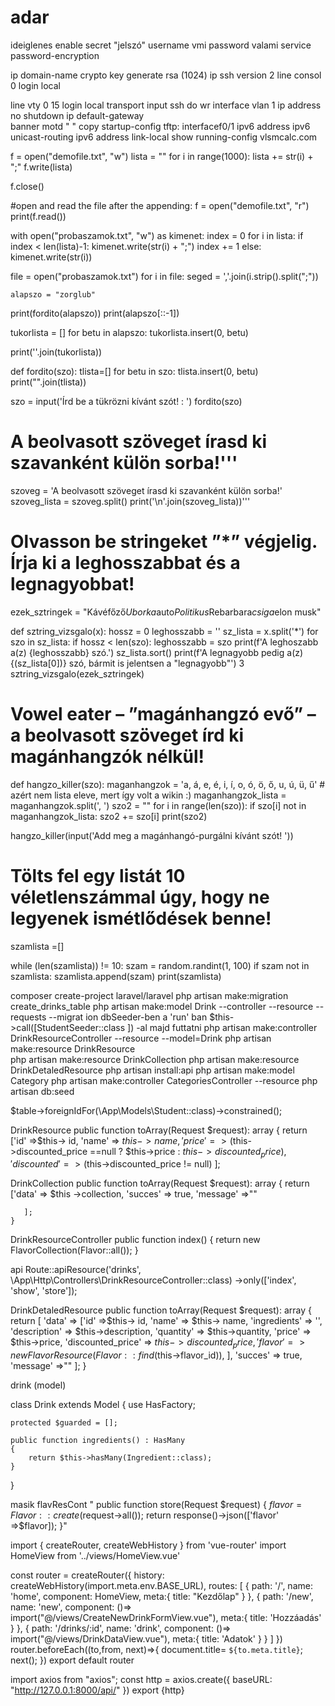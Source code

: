 # adar
ideiglenes
enable secret "jelszó"
username vmi password valami
service password-encryption

ip domain-name 
crypto key generate rsa (1024)
ip ssh version 2
line consol 0
login local
 
line vty 0 15
login local
transport input ssh 
do wr
interface vlan 1 ip address
no shutdown
ip default-gateway  
banner motd " "
copy startup-config tftp:
interfacef0/1
ipv6 address 
ipv6 unicast-routing
ipv6 address  link-local
show running-config
vlsmcalc.com

f = open("demofile.txt", "w")
lista = ""
for i in range(1000):
    lista += str(i) + ";"
f.write(lista)

f.close()

#open and read the file after the appending:
f = open("demofile.txt", "r")
print(f.read())

with open("probaszamok.txt", "w") as kimenet:
    index = 0
    for i in lista:
        if index < len(lista)-1:
            kimenet.write(str(i) + ";")
            index += 1
        else:
            kimenet.write(str(i))
            

file = open("probaszamok.txt")
for i in file:
    seged = ','.join(i.strip().split(";"))
    
    alapszo = "zorglub"
print(fordito(alapszo))
print(alapszo[::-1])

tukorlista = []
for betu in alapszo:
  tukorlista.insert(0, betu)

print(''.join(tukorlista))


def fordito(szo):
  tlista=[]
  for betu in szo:
    tlista.insert(0, betu)
  print("".join(tlista))

szo = input('Írd be a tükrözni kívánt szót! : ')
fordito(szo)


# A beolvasott szöveget írasd ki szavanként külön sorba!'''

szoveg = 'A beolvasott szöveget írasd ki szavanként külön sorba!'
szoveg_lista = szoveg.split()
print('\n'.join(szoveg_lista))'''

# Olvasson be stringeket ”*” végjelig. Írja ki a leghosszabbat és a legnagyobbat!

ezek_sztringek = "Kávéfőző*Uborka*auto*Politikus*Rebarbara*csiga*elon musk"

def sztring_vizsgalo(x):
    hossz = 0
    leghosszabb = ''
    sz_lista = x.split('*')
    for szo in sz_lista:
        if hossz < len(szo):
            leghosszabb = szo
    print(f'A leghoszabb a(z) {leghosszabb} szó.')
    sz_lista.sort()
    print(f'A legnagyobb pedig a(z) {(sz_lista[0])} szó, bármit is jelentsen a "legnagyobb"')
3
sztring_vizsgalo(ezek_sztringek)


# Vowel eater – ”magánhangzó evő” – a beolvasott szöveget írd ki magánhangzók nélkül!

def hangzo_killer(szo):
    maganhangzok = 'a, á, e, é, i, í, o, ó, ö, ő, u, ú, ü, ű'  # azért nem lista eleve, mert így volt a wikin :)
    maganhangzok_lista = maganhangzok.split(', ')
    szo2 = ""
    for i in range(len(szo)):
        if szo[i] not in maganhangzok_lista:
            szo2 += szo[i]
    print(szo2)

hangzo_killer(input('Add meg a magánhangó-purgálni kívánt szót! '))


# Tölts fel egy listát 10 véletlenszámmal úgy, hogy ne legyenek ismétlődések benne!


szamlista =[]

while (len(szamlista)) != 10:
   szam = random.randint(1, 100)
   if szam not in szamlista:
       szamlista.append(szam)
print(szamlista)

composer create-project laravel/laravel
php artisan make:migration create_drinks_table 
php artisan make:model Drink --controller --resource --requests --migrat
ion
dbSeeder-ben a 'run' ban $this->call([StudentSeeder::class ]) -al majd futtatni
php artisan make:controller DrinkResourceController --resource --model=Drink
php artisan make:resource DrinkResource  
php artisan make:resource DrinkCollection
php artisan make:resource DrinkDetaledResource
php artisan install:api
php artisan make:model Category
php artisan make:controller CategoriesController --resource
php artisan db:seed
  
$table->foreignIdFor(\App\Models\Student::class)->constrained();


DrinkResource
public function toArray(Request $request): array
    {
        return ['id' =>$this-> id,
                'name' => $this-> name,
            'price' => ($this->discounted_price ==null ? $this->price : $this-> discounted_price),
            'discounted' =>($this->discounted_price != null)
        ];
    
DrinkCollection
public function toArray(Request $request): array
    {
        return ['data' => $this ->collection,
            'succes' => true,
           'message' =>""
    
       ];
    }

DrinkResourceController
public function index()
    {
        return new FlavorCollection(Flavor::all());
    }

api
Route::apiResource('drinks', \App\Http\Controllers\DrinkResourceController::class)
    ->only(['index', 'show', 'store']);

DrinkDetaledResource
public function toArray(Request $request): array
    {
        return [
            'data' => ['id' =>$this-> id,
                'name' => $this-> name,
            'ingredients' => '',
            'description' => $this->description,
            'quantity' => $this->quantity,
                'price' => $this->price,
                'discounted_price' => $this-> discounted_price,
                'flavor' => new FlavorResource(Flavor::find($this->flavor_id)),
            ],
            'succes' => true,
            'message' =>""
        ];
    }

drink (model)

class Drink extends Model
{
    use HasFactory;

    protected $guarded = [];

    public function ingredients() : HasMany
    {
        return $this->hasMany(Ingredient::class);
    }
}

masik flavResCont
"   public function store(Request $request)
    {
        $flavor = Flavor::create($request->all());
        return response()->json(['flavor' =>$flavor]);
    }"

<script setup>
import { http } from '@/utils/http';
import { reactive, onMounted, ref } from 'vue';
import { RouterLink } from 'vue-router';
const drinks = reactive([]);
async function getData(){
  const response = await http.get('drinks')
  for (const item of response.data.data){
    const obj ={
      'id': item.id,
      'name': item.name,
      'price': item.price,
      'discounted': discount(item.discounted)
    }
    drinks.push(obj)
  }
}
function discount(data){
  if (data === true){
    return "Akciós"
  }
  else{
    return "Nem akciós"
  }
}
onMounted(getData)
</script>

<template>
<main class="container">
  <h1>Italok</h1>
  <hr>
  <table class="table table-responsive">
    <thead>
      <tr>
        <th>Név</th>
        <th>Ár</th>
        <th>Akciós</th>
        <th>Művelet</th>
      </tr>
    </thead>
    <tbody>
      <tr v-for="drink in drinks" :key="drink.id">
        <td>{{ drink.name }}</td>
        <td>{{ drink.price }}</td>
        <td>{{ drink.discounted }}</td>
        <td><router-link class="btn btn-primary" :to="`/drinks/${drink.id}`">Megtejíntés</router-link></td>
      </tr>
    </tbody>
  </table>
</main>
</template>

import { createRouter, createWebHistory } from 'vue-router'
import HomeView from '../views/HomeView.vue'

const router = createRouter({
  history: createWebHistory(import.meta.env.BASE_URL),
  routes: [
    {
      path: '/',
      name: 'home',
      component: HomeView,
      meta:{
        title: "Kezdőlap"
      }
    },
    {
      path: '/new',
      name: 'new',
      component: ()=> import("@/views/CreateNewDrinkFormView.vue"),
      meta:{
        title: 'Hozzáadás'
      }
    },
    {
      path: '/drinks/:id',
      name: 'drink',
      component: ()=> import("@/views/DrinkDataView.vue"),
      meta:{
        title: 'Adatok'
      }
    }
  ]
})
router.beforeEach((to,from, next)=>{
  document.title= `${to.meta.title}`;
  next();
})
export default router

<script>
import {http} from "@/utils/http.js"
import {RouterLink} from "vue-router"
export default{
    data(){
        return{
            drink: {},
            visible: false
        }
    },
    components:{
        RouterLink
    },
    methods:{
        async getData(){
            const response = await http.get(`drinks/${this.$route.params.id}`);
            this.drink = await response.data.data;
            this.visible = true;
        }
    },
    mounted(){
        this.getData();
    }
}
</script>

<template>
<main class="container" v-show="visible === true">
    <h1>{{ drink.name }}</h1>
    <hr>
    <ul class="list-group">
        <li class="list-group-item">
            Összetevök:
            <span v-for="ingredient in drink.ingredients"
            :key="ingredient.id" class="badge bg-secondary mx-1">{{ ingredient.name }}</span>
        </li>
        <li class="list-group-item">Leírás: {{ drink.description }}</li>
        <li class="list-group-item">Ár {{ drink.price }} Ft</li>
        <li class="list-group-item">Csökkentett ár: 
            <span v-if="drink.discounted_price === null">Nincs</span>
            <span v-else>{{drink.discounted_price}}</span>
        </li>
        <li class="list-group-item" v-if="drink.flavor">Ízetsítés: {{ drink.flavor.name }}</li>
        <li class="list-group-item"> 
            <router-link to="/" class="btn btn-danger">Vissza</router-link>
        </li>
    </ul>
</main>
</template>

<style scoped>

</style>

import axios from "axios";
const http = axios.create({
    baseURL: "http://127.0.0.1:8000/api/"
})
export {http}


<script setup>
import {Form as VForm, Field, ErrorMessage, FieldArray} from 'vee-validate';
import {onMounted, reactive, ref} from 'vue';
import {http} from '@/utils/http.js'
import * as yup from 'yup'
const ingredients = ref(['']);
const flavors = reactive([]);
async function getData(){
    const response = await http.get('flavors');
    for (const item of response.data.data){
        flavors.push(item)
    }
}
const addIngredient=()=>{
    ingredients.value.push('');
}
async function submitForm(values){
    try{
        const resp = await http.post('drinks',values)
        if (resp.data.success=== true){
            alert('Sikeres létrehozás\n'+resp.data.data.name)
        }
        else{
            alert("Sikretelen létrehoás\n"+resp.data.message)
        }
    }catch(e){
        alert("Sikretelen létrehoás\n"+e.data.message)
    }
}
const schema = yup.object({
    name: yup.string().max(50, 'Max 50 karakter!').required("<magyar üzenet>"),
    ingredients: yup.string().required("<magyar üzenet>"),
    description: yup.string().required("<magyar üzenet>").max(25, "Max 25 karakter!"),
    quantity: yup.number().min(1).max(100).required(),
    price: yup.number().min(1).max(5000).required(),
    flavor_id: yup.number().required(),
    discounted_price: yup.number().min(1).max(5000).required()
})
onMounted(getData);
</script>

<template>
<main class="m-auto p-3 container">
    <div class="row">
        <div class="col">
            <h1>Új ital létrehozása</h1>
            <hr>
        </div>
    </div>
    <div class="row">
        <div class="col">
            <VForm  @submit="submitForm" :validation-schema="schema">
            <div class="input-group">
                <label for="name" class="input-group-text">Név</label>
                <Field type="text" name="name" id="name" class="form-control"/>
                <ErrorMessage name="name" as="div" class="alert alert-danger"/>
            </div>
            <div class="input-group">
                <label class="input-group-text">Hozzávaló:</label>
                <FieldArray name="ingredients">
                <template v-for="(ingredient, index) in ingredients" :key="index">
                    <Field type="text" :name="'ingredients[' + index + ']'" v-model="ingredients[index]" class="form-control"/>
                    <ErrorMessage :name="'ingredients[' + index + ']'" as="div" class="alert alert-danger"/>
                </template>
                </FieldArray>
                <button class="btn btn-success" type="button" @click="addIngredient"> Hozzávaló hozzadása</button>
            </div>
            <div class="input-group">
                <label for="description" class="input-group-text">Leírás</label>
                <Field type="text" name="description" id="description" class="form-control"/>
                <ErrorMessage name="description" as="div" class="alert alert-danger"/>
            </div>
            <div class="input-group">
                <label for="quantity" class="input-group-text">Mennyiség</label>
                <Field type="number" name="quantity" id="quantity" class="form-control"/>
                <ErrorMessage name="quantity" as="div" class="alert alert-danger"/>
            </div>
            <div class="input-group">
                <label for="price" class="input-group-text">Ár</label>
                <Field type="number" name="price" id="price" class="form-control"/>
                <ErrorMessage name="price" as="div" class="alert alert-danger"/>
            </div>
            <div class="input-group">
                <label for="discounted_price" class="input-group-text">Kedvezményes ár</label>
                <Field type="number" name="discounted_price" id="discounted_price" class="form-control"/>
                <ErrorMessage name="discounted_price" as="div" class="alert alert-danger"/>
            </div>
            <div class="input-group">
                <label class="input-group-text" for="flavor_id">Ízetsítés</label>
                <Field name="flavor_id" id="flavor_id" as="select" class="form-select">
                    <option v-for="flavor in flavors" :key="flavor.id" :value="flavor.id">{{ flavor.name }}</option>
                </Field>
                <ErrorMessage as="div" class="alert alert-danger" name="flavor_id"/>
            </div>
            <button class="btn btn-success mt-2" type="submit">Küldés</button>
        </VForm>
        </div>
    </div>
</main>
</template>

<style scoped>

</style>


